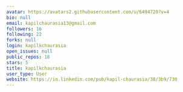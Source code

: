 ```yaml
---
avatar: https://avatars2.githubusercontent.com/u/6494720?v=4
bio: null
email: kapilchaurasia13@gmail.com
followers: 16
following: 22
forks: null
login: kapilkchaurasia
open_issues: null
public_repos: 18
stars: 5
title: kapilkchaurasia
user_type: User
website: https://in.linkedin.com/pub/kapil-chaurasia/38/3b9/730
---
```

